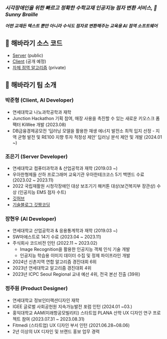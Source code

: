 ### _시각장애인을 위한 빠르고 정확한 수학교재 인공지능 점자 변환 서비스, 🌻 Sunny Braille_

**_어떤 교재든 텍스트 뿐만 아니라 수식도 점자로 변환해주는 교육용 AI 점역 소프트웨어_**

## 🌻 해바라기 소스 코드

- [Server](https://github.com/Sunflower-yonsei/sunflower-server) (public)
- [Client](https://github.com/Sunflower-yonsei/Sunflower_FE) (공개 예정)
- [자체 점역 알고리즘](https://github.com/Sunflower-yonsei/sunflower-algorithm) (private)

## 🌻 해바라기 팀 소개

### 박준형 (Client, AI Developer)

- 연세대학교 나노과학공학과 재학
- Junction Hackathon 기획 참여, 매장 사용을 촉진할 수 있는 새로운 키오스크 폼팩터 KiWee 개발 (2023.08)
- DB금융경제공모전 ‘딥러닝 모델을 활용한 재생 에너지 발전소 최적 입지 선정 - 지역 균형 발전 및 RE100 지향 투자 적정성 제안’ 딥러닝 분석 제안 및 개발 (2024.01 ~)

### 조은기 (Server Developer)

- 연세대학교 컴퓨터과학과 & 산업공학과 재학 (2019.03 ~)
- 우아한형제들 산하 프로그래머 교육기관 우아한테크코스 5기 백엔드 수료 (2023.02 ~ 2023.11)
- 2022 국립재활원 시청각장애인 대상 보조기기 해커톤 대상(보건복지부 장관상) 수상 (인공지능 EMS 점자 수트)
- [깃허브](https://github.com/gitchannn)
- [기술블로그 깃짱코딩](https://engineerinsight.tistory.com/)

### 장현우 (AI Developer)

- 연세대학교 산업공학과 & 응용통계학과 재학 (2019.03 ~)
- SW마에스트로 14기 수료 (2023.04 ~ 2023.11)
- 주식회사 코드비전 인턴 (2022.11 ~ 2023.02)
  - Image Recognition을 활용한 인공지능 객체 인식 기술 개발
  - 인공지능 학습용 이미지 데이터 수집 및 정제 파이프라인 개발
- 2024년 신촌지역 연합 알고리즘 경진대회 6위
- 2023년 연세대학교 알고리즘 경진대회 4위
- 2023년 ICPC Seoul Regional 교내 예선 4위, 전국 본선 진출 (39위)


### 정주원 (Product Designer)

- 연세대학교 정보인터랙션디자인 재학
- IGEE 글로벌 사회공헌원 지속가능발전 포럼 인턴 (2024.01 ~03.)
- 홍익대학교 AAM(미래항공모빌리티) 스타트업 PLANA 산학 UX 디자인 연구 프로젝트 참여 (2023.07.31 ~ 2023.08.31)
- Fitmedi (스타트업) UX 디자인 부서 인턴 (2021.06.28~08.06)
- 2년 이상의 UX 디자인 및 브랜드 홍보 업무 경력



